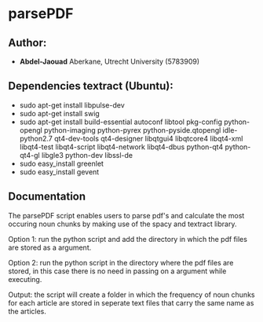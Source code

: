 # parsePDF

## Author:
- **Abdel-Jaouad** Aberkane, Utrecht University (5783909)

## Dependencies textract (Ubuntu):
- sudo apt-get install libpulse-dev
- sudo apt-get install swig
- sudo apt-get install build-essential autoconf libtool pkg-config python-opengl python-imaging python-pyrex python-pyside.qtopengl idle-python2.7 qt4-dev-tools qt4-designer libqtgui4 libqtcore4 libqt4-xml libqt4-test libqt4-script libqt4-network libqt4-dbus python-qt4 python-qt4-gl libgle3 python-dev libssl-de
- sudo easy_install greenlet
- sudo easy_install gevent

## Documentation
The parsePDF script enables users to parse pdf's and calculate the most occuring noun chunks by making use of the spacy and textract library. 

Option 1: run the python script and add the directory in which the pdf files are stored as a argument. 

Option 2: run the python script in the directory where the pdf files are stored, in this case there is no need in passing on a argument while executing. 

Output: the script will create a folder in which the frequency of noun chunks for each article are stored in seperate text files that carry the same name as the articles. 
